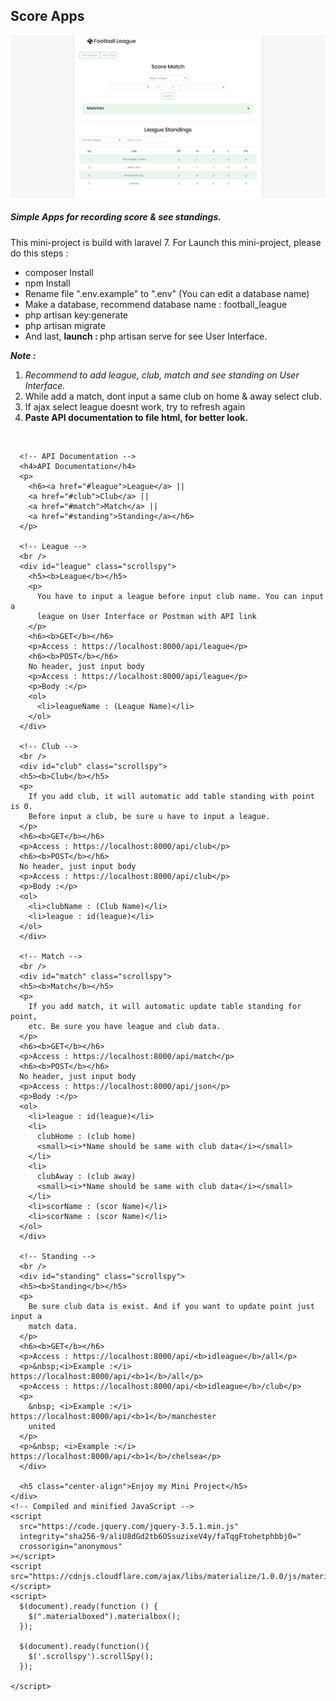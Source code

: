 <!DOCTYPE html>
<html>
  <body>
    <div class="container">
      <h2>Score Apps</h2>
      <p align="center">
      <img class="materialboxed" src="homepage.png" width="600px" />
       <br/>
      <p align="center">
      <h5>Simple Apps for recording score & see standings.</h5>
      </p>
      <p>
        This mini-project is build with laravel 7. For Launch this mini-project,
        please do this steps :
      </p>
      <ul>                        
        <li>composer Install</li>
        <li>npm Install</li>
        <li>
          Rename file ".env.example" to ".env" (You can edit a database name)
        </li>
        <li>Make a database, recommend database name : football_league</li>
        <li>php artisan key:generate</li>
        <li>php artisan migrate</li>
        <li>
          And last, <b>launch : </b>php artisan serve for see User Interface.
        </li>
      </ul>
      <p>
        <i
          ><b>Note : </b> 
          <ol>
          <li>Recommend to add league, club, match and see standing
          on User Interface.</i></li>
          <li>While add a match, dont input a same club on home & away select club.</li> 
          <li>If ajax select league doesnt work, try to refresh again</li>
        <li><b>Paste API documentation to file html, for better look.</b></li>
          </ol>
      </p>
      <br />

      <!-- API Documentation -->
      <h4>API Documentation</h4>
      <p>
        <h6><a href="#league">League</a> || 
        <a href="#club">Club</a> || 
        <a href="#match">Match</a> || 
        <a href="#standing">Standing</a></h6>
      </p>

      <!-- League -->
      <br />
      <div id="league" class="scrollspy">
        <h5><b>League</b></h5>
        <p>
          You have to input a league before input club name. You can input a
          league on User Interface or Postman with API link
        </p>
        <h6><b>GET</b></h6>
        <p>Access : https://localhost:8000/api/league</p>
        <h6><b>POST</b></h6>
        No header, just input body
        <p>Access : https://localhost:8000/api/league</p>
        <p>Body :</p>
        <ol>
          <li>leagueName : (League Name)</li>
        </ol>
      </div>

      <!-- Club -->
      <br />
      <div id="club" class="scrollspy">
      <h5><b>Club</b></h5>
      <p>
        If you add club, it will automatic add table standing with point is 0.
        Before input a club, be sure u have to input a league.
      </p>
      <h6><b>GET</b></h6>
      <p>Access : https://localhost:8000/api/club</p>
      <h6><b>POST</b></h6>
      No header, just input body
      <p>Access : https://localhost:8000/api/club</p>
      <p>Body :</p>
      <ol>
        <li>clubName : (Club Name)</li>
        <li>league : id(league)</li>
      </ol>
      </div>

      <!-- Match -->
      <br />
      <div id="match" class="scrollspy">
      <h5><b>Match</b></h5>
      <p>
        If you add match, it will automatic update table standing for point,
        etc. Be sure you have league and club data.
      </p>
      <h6><b>GET</b></h6>
      <p>Access : https://localhost:8000/api/match</p>
      <h6><b>POST</b></h6>
      No header, just input body
      <p>Access : https://localhost:8000/api/json</p>
      <p>Body :</p>
      <ol>
        <li>league : id(league)</li>
        <li>
          clubHome : (club home)
          <small><i>*Name should be same with club data</i></small>
        </li>
        <li>
          clubAway : (club away)
          <small><i>*Name should be same with club data</i></small>
        </li>
        <li>scorName : (scor Name)</li>
        <li>scorName : (scor Name)</li>
      </ol>
      </div>  

      <!-- Standing -->
      <br />
      <div id="standing" class="scrollspy">
      <h5><b>Standing</b></h5>
      <p>
        Be sure club data is exist. And if you want to update point just input a
        match data.
      </p>
      <h6><b>GET</b></h6>
      <p>Access : https://localhost:8000/api/<b>idleague</b>/all</p>
      <p>&nbsp;<i>Example :</i> https://localhost:8000/api/<b>1</b>/all</p>
      <p>Access : https://localhost:8000/api/<b>idleague</b>/club</p>
      <p>
        &nbsp; <i>Example :</i> https://localhost:8000/api/<b>1</b>/manchester
        united
      </p>
      <p>&nbsp; <i>Example :</i> https://localhost:8000/api/<b>1</b>/chelsea</p>
      </div>

      <h5 class="center-align">Enjoy my Mini Project</h5>
    </div>
    <!-- Compiled and minified JavaScript -->
    <script
      src="https://code.jquery.com/jquery-3.5.1.min.js"
      integrity="sha256-9/aliU8dGd2tb6OSsuzixeV4y/faTqgFtohetphbbj0="
      crossorigin="anonymous"
    ></script>
    <script src="https://cdnjs.cloudflare.com/ajax/libs/materialize/1.0.0/js/materialize.min.js"></script>
    <script>
      $(document).ready(function () {
        $(".materialboxed").materialbox();
      });
      
      $(document).ready(function(){
        $('.scrollspy').scrollSpy();
      });
        
    </script>
  </body>
</html>
